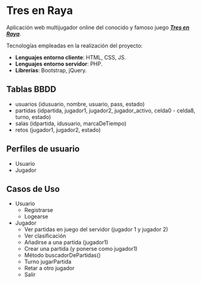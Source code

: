 Tres en Raya
============

Aplicación web multijugador online del conocido y famoso juego [***Tres en Raya***](https://es.wikipedia.org/wiki/Tres_en_l%C3%ADnea).

Tecnologías empleadas en la realización del proyecto:
- **Lenguajes entorno cliente**: HTML, CSS, JS.
- **Lenguajes entorno servidor**: PHP.
- **Librerías**: Bootstrap, jQuery.


Tablas BBDD
-----------
- usuarios (idusuario, nombre, usuario, pass, estado)
- partidas (idpartida, jugador1, jugador2, jugador_activo, celda0 - celda8, turno, estado)
- salas (idpartida, idusuario, marcaDeTiempo)
- retos (jugador1, jugador2, estado)

Perfiles de usuario
-------------------
- Usuario
- Jugador

Casos de Uso
------------
- Usuario
  - Registrarse
  - Logearse
- Jugador
	- Ver partidas en juego del servidor (jugador 1 y jugador 2)
	- Ver clasificación
	- Añadirse a una partida (jugador1)
	- Crear una partida (y ponerse como jugador1)
	- Método buscadorDePartidas()
	- Turno jugarPartida
	- Retar a otro jugador
	- Salir
	
